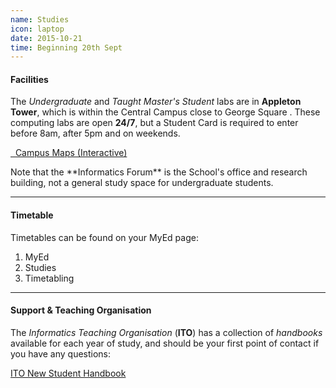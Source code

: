 ```yaml
---
name: Studies
icon: laptop
date: 2015-10-21
time: Beginning 20th Sept
---
```



<!--
image: campus-maps-central.png
-->


#### Facilities

The *Undergraduate* and *Taught Master's Student* labs are in **Appleton Tower**, 
which is within the Central Campus close to George Square . These computing labs
are open **24/7**, but a Student Card is required to enter before 8am, after 5pm and on weekends.

<a href="http://www.ed.ac.uk/maps/maps"
class="btn btn-info">
<i class="fa fa-map-o"></i>&nbsp;
Campus Maps (Interactive)
</a>

<span class="muted" markdown>
    Note that the **Informatics Forum** is the School's office and research building, not a general
    study space for undergraduate students.
</span>

---

#### Timetable


Timetables can be found on your MyEd page:

<ol class="breadcrumb">
  <li>MyEd</li>
  <li>Studies</li>
  <li>Timetabling</li>
</ol>

---

#### Support & Teaching Organisation

The *Informatics Teaching Organisation* (**ITO**) has
 a collection of *handbooks* available for each year of study, and should be your first point of contact if you have any questions:

<a href="http://web.inf.ed.ac.uk/infweb/student-services/ito/students/new-students"
class="btn btn-default">
ITO New Student Handbook
</a>

